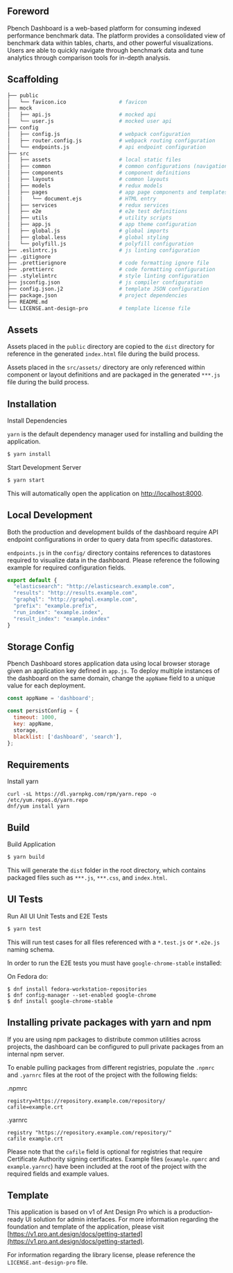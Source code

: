 ## Foreword

Pbench Dashboard is a web-based platform for consuming indexed performance benchmark data. The platform provides a consolidated view of benchmark data within tables, charts, and other powerful visualizations. Users are able to quickly navigate through benchmark data and tune analytics through comparison tools for in-depth analysis.

## Scaffolding

```bash
├── public
│   └── favicon.ico                 # favicon
├── mock
│   ├── api.js                      # mocked api
│   └── user.js                     # mocked user api
├── config
│   ├── config.js                   # webpack configuration
│   ├── router.config.js            # webpack routing configuration
│   └── endpoints.js                # api endpoint configuration
├── src
│   ├── assets                      # local static files
│   ├── common                      # common configurations (navigation, menu, etc.)
│   ├── components                  # component definitions
│   ├── layouts                     # common layouts
│   ├── models                      # redux models
│   ├── pages                       # app page components and templates
│   │   └── document.ejs            # HTML entry
│   ├── services                    # redux services
│   ├── e2e                         # e2e test definitions
│   ├── utils                       # utility scripts
│   ├── app.js                      # app theme configuration
│   ├── global.js                   # global imports
│   ├── global.less                 # global styling
│   └── polyfill.js                 # polyfill configuration
├── .eslintrc.js                    # js linting configuration
├── .gitignore
├── .prettierignore                 # code formatting ignore file
├── .prettierrc                     # code formatting configuration
├── .stylelintrc                    # style linting configuration
├── jsconfig.json                   # js compiler configuration
├── config.json.j2                  # template JSON configuration
├── package.json                    # project dependencies
├── README.md
└── LICENSE.ant-design-pro          # template license file
```

## Assets

Assets placed in the `public` directory are copied to the `dist` directory for reference in the generated `index.html` file during the build process.

Assets placed in the `src/assets/` directory are only referenced within component or layout definitions and are packaged in the generated `***.js` file during the build process.


## Installation

Install Dependencies

`yarn` is the default dependency manager used for installing and building the application.

```bash
$ yarn install
```

Start Development Server

```bash
$ yarn start
```

This will automatically open the application on [http://localhost:8000](http://localhost:8000).

## Local Development

Both the production and development builds of the dashboard require API endpoint configurations in order to query data from specific datastores.

`endpoints.js` in the `config/` directory contains references to datastores required to visualize data in the dashboard. Please reference the following example for required configuration fields.

```JavaScript
export default {
  "elasticsearch": "http://elasticsearch.example.com",
  "results": "http://results.example.com",
  "graphql": "http://graphql.example.com",
  "prefix": "example.prefix",
  "run_index": "example.index",
  "result_index": "example.index"
}
```

## Storage Config

Pbench Dashboard stores application data using local browser storage given an application key defined in `app.js`. To deploy multiple instances of the dashboard on the same domain, change the `appName` field to a unique value for each deployment. 

```JavaScript
const appName = 'dashboard';

const persistConfig = {
  timeout: 1000,
  key: appName,
  storage,
  blacklist: ['dashboard', 'search'],
};
```

## Requirements

Install yarn

```
curl -sL https://dl.yarnpkg.com/rpm/yarn.repo -o /etc/yum.repos.d/yarn.repo
dnf/yum install yarn
```

## Build

Build Application

```bash
$ yarn build
```

This will generate the `dist` folder in the root directory, which contains packaged files such as `***.js`, `***.css`, and `index.html`.

## UI Tests

Run All UI Unit Tests and E2E Tests

```bash
$ yarn test
```

This will run test cases for all files referenced with a `*.test.js` or `*.e2e.js` naming schema. 

In order to run the E2E tests you must have `google-chrome-stable` installed:

On Fedora do:
```
$ dnf install fedora-workstation-repositories
$ dnf config-manager --set-enabled google-chrome
$ dnf install google-chrome-stable
```

## Installing private packages with yarn and npm

If you are using npm packages to distribute common utilities across projects, the dashboard can be configured to pull private packages from an internal npm server. 

To enable pulling packages from different registries, populate the `.npmrc` and `.yarnrc` files at the root of the project with the following fields:

.npmrc 

```
registry=https://repository.example.com/repository/
cafile=example.crt
```

.yarnrc

```
registry "https://repository.example.com/repository/"
cafile example.crt
```

Please note that the `cafile` field is optional for registries that require Certificate Authority signing certificates. Example files (`example.npmrc` and `example.yarnrc`) have been included at the root of the project with the required fields and example values.

## Template

This application is based on v1 of Ant Design Pro which is a production-ready UI solution for admin interfaces. For more information regarding the foundation and template of the application, please visit [https://v1.pro.ant.design/docs/getting-started](https://v1.pro.ant.design/docs/getting-started).

For information regarding the library license, please reference the `LICENSE.ant-design-pro` file.

